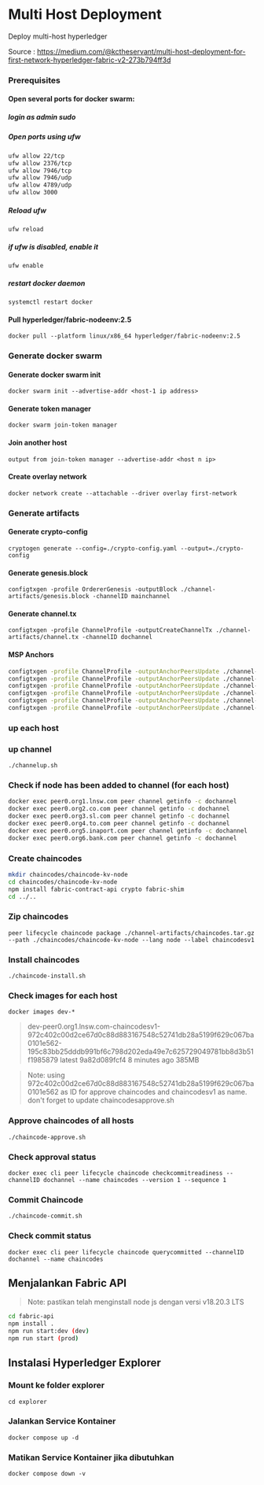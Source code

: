 # Multi Host Deployment
Deploy multi-host hyperledger 

Source : https://medium.com/@kctheservant/multi-host-deployment-for-first-network-hyperledger-fabric-v2-273b794ff3d

### Prerequisites
#### Open several ports for docker swarm:
##### login as admin sudo
##### Open ports using ufw  
```bash
ufw allow 22/tcp  
ufw allow 2376/tcp  
ufw allow 7946/tcp  
ufw allow 7946/udp  
ufw allow 4789/udp  
ufw allow 3000
```  
##### Reload ufw
`ufw reload`
##### if ufw is disabled, enable it
`ufw enable`
##### restart docker daemon
`systemctl restart docker`
#### Pull hyperledger/fabric-nodeenv:2.5
`docker pull --platform linux/x86_64 hyperledger/fabric-nodeenv:2.5`

### Generate docker swarm
#### Generate docker swarm init
`docker swarm init --advertise-addr <host-1 ip address>`
#### Generate token manager
`docker swarm join-token manager`
#### Join another host
`output from join-token manager --advertise-addr <host n ip>`
#### Create overlay network
`docker network create --attachable --driver overlay first-network`

### Generate artifacts
#### Generate crypto-config
`cryptogen generate --config=./crypto-config.yaml --output=./crypto-config`
#### Generate genesis.block
`configtxgen -profile OrdererGenesis -outputBlock ./channel-artifacts/genesis.block -channelID mainchannel`
#### Generate channel.tx
`configtxgen -profile ChannelProfile -outputCreateChannelTx ./channel-artifacts/channel.tx -channelID dochannel`
#### MSP Anchors
```bash
configtxgen -profile ChannelProfile -outputAnchorPeersUpdate ./channel-artifacts/Org1MSPanchors.tx -channelID dochannel -asOrg Org1MSP
configtxgen -profile ChannelProfile -outputAnchorPeersUpdate ./channel-artifacts/Org2MSPanchors.tx -channelID dochannel -asOrg Org2MSP
configtxgen -profile ChannelProfile -outputAnchorPeersUpdate ./channel-artifacts/Org3MSPanchors.tx -channelID dochannel -asOrg Org3MSP
configtxgen -profile ChannelProfile -outputAnchorPeersUpdate ./channel-artifacts/Org4MSPanchors.tx -channelID dochannel -asOrg Org4MSP
configtxgen -profile ChannelProfile -outputAnchorPeersUpdate ./channel-artifacts/Org5MSPanchors.tx -channelID dochannel -asOrg Org5MSP
configtxgen -profile ChannelProfile -outputAnchorPeersUpdate ./channel-artifacts/Org6MSPanchors.tx -channelID dochannel -asOrg Org6MSP
```
### up each host

### up channel
`./channelup.sh`

### Check if node has been added to channel (for each host)
```bash
docker exec peer0.org1.lnsw.com peer channel getinfo -c dochannel
docker exec peer0.org2.co.com peer channel getinfo -c dochannel
docker exec peer0.org3.sl.com peer channel getinfo -c dochannel
docker exec peer0.org4.to.com peer channel getinfo -c dochannel
docker exec peer0.org5.inaport.com peer channel getinfo -c dochannel
docker exec peer0.org6.bank.com peer channel getinfo -c dochannel
```

### Create chaincodes
```bash
mkdir chaincodes/chaincode-kv-node
cd chaincodes/chaincode-kv-node
npm install fabric-contract-api crypto fabric-shim
cd ../..
```
### Zip chaincodes

`peer lifecycle chaincode package ./channel-artifacts/chaincodes.tar.gz --path ./chaincodes/chaincode-kv-node --lang node --label chaincodesv1`
### Install chaincodes
`./chaincode-install.sh`

### Check images for each host
`docker images dev-*`
> dev-peer0.org1.lnsw.com-chaincodesv1-972c402c00d2ce67d0c88d883167548c52741db28a5199f629c067ba0101e562-195c83bb25dddb991bf6c798d202eda49e7c625729049781bb8d3b51f1985879   latest    9a82d089fcf4   8 minutes ago   385MB

> Note: using 972c402c00d2ce67d0c88d883167548c52741db28a5199f629c067ba0101e562 as ID for approve chaincodes and chaincodesv1 as name. don't forget to update chaincodesapprove.sh

### Approve chaincodes of all hosts
`./chaincode-approve.sh`

### Check approval status
`docker exec cli peer lifecycle chaincode checkcommitreadiness --channelID dochannel --name chaincodes --version 1 --sequence 1`

### Commit Chaincode
`./chaincode-commit.sh`

### Check commit status
`docker exec cli peer lifecycle chaincode querycommitted --channelID dochannel --name chaincodes`

## Menjalankan Fabric API
> Note: pastikan telah menginstall node js dengan versi v18.20.3 LTS
```bash
cd fabric-api
npm install .
npm run start:dev (dev)
npm run start (prod)
```

## Instalasi Hyperledger Explorer
### Mount ke folder explorer
`cd explorer`
### Jalankan Service Kontainer
`docker compose up -d`
### Matikan Service Kontainer jika dibutuhkan
`docker compose down -v`